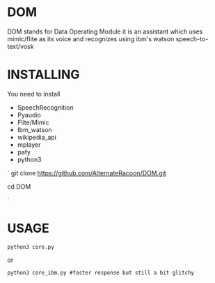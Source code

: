# DOM
DOM stands for Data Operating Module
it is an assistant which uses mimic/flite as its voice
and recognizes using ibm's watson speech-to-text/vosk 
# INSTALLING
You need to install
- SpeechRecognition
- Pyaudio
- Flite/Mimic
- Ibm_watson
- wikipedia_api
- mplayer
- pafy
- python3

`
git clone https://github.com/AlternateRacoon/DOM.git 

cd DOM

`
# USAGE
`
python3 core.py 
`

or

`
python3 core_ibm.py #faster response but still a bit glitchy
`
